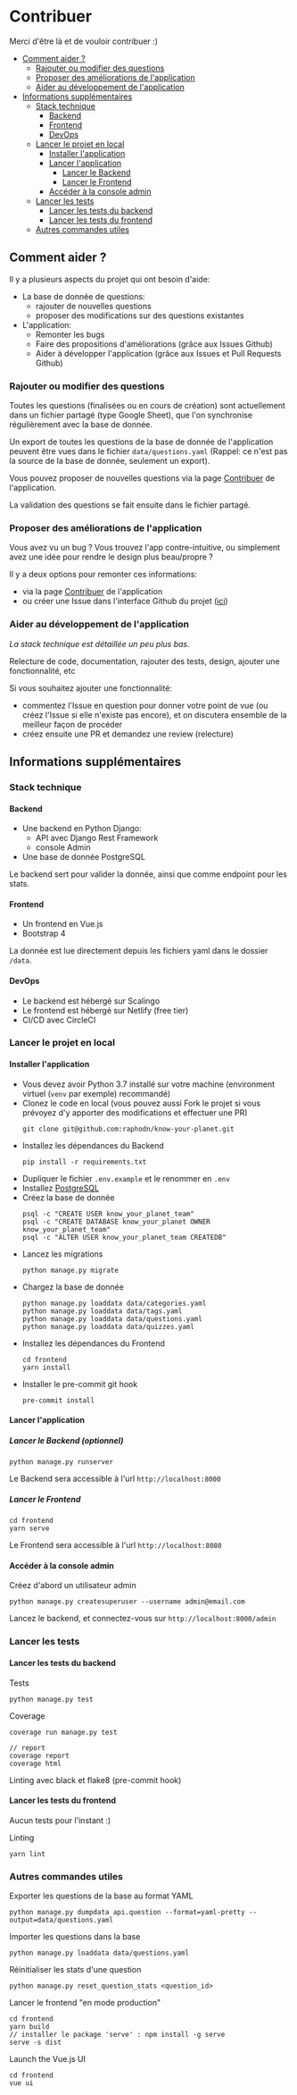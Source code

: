 # Contribuer

Merci d'être là et de vouloir contribuer :)

<!-- START doctoc generated TOC please keep comment here to allow auto update -->
<!-- DON'T EDIT THIS SECTION, INSTEAD RE-RUN doctoc TO UPDATE -->


- [Comment aider ?](#comment-aider-)
  - [Rajouter ou modifier des questions](#rajouter-ou-modifier-des-questions)
  - [Proposer des améliorations de l'application](#proposer-des-am%C3%A9liorations-de-lapplication)
  - [Aider au développement de l'application](#aider-au-d%C3%A9veloppement-de-lapplication)
- [Informations supplémentaires](#informations-suppl%C3%A9mentaires)
  - [Stack technique](#stack-technique)
    - [Backend](#backend)
    - [Frontend](#frontend)
    - [DevOps](#devops)
  - [Lancer le projet en local](#lancer-le-projet-en-local)
    - [Installer l'application](#installer-lapplication)
    - [Lancer l'application](#lancer-lapplication)
      - [Lancer le Backend](#lancer-le-backend)
      - [Lancer le Frontend](#lancer-le-frontend)
    - [Accéder à la console admin](#acc%C3%A9der-%C3%A0-la-console-admin)
  - [Lancer les tests](#lancer-les-tests)
    - [Lancer les tests du backend](#lancer-les-tests-du-backend)
    - [Lancer les tests du frontend](#lancer-les-tests-du-frontend)
  - [Autres commandes utiles](#autres-commandes-utiles)

<!-- END doctoc generated TOC please keep comment here to allow auto update -->

## Comment aider ?

Il y a plusieurs aspects du projet qui ont besoin d'aide:

- La base de donnée de questions:
    - rajouter de nouvelles questions
    - proposer des modifications sur des questions existantes
- L'application:
    - Remonter les bugs
    - Faire des propositions d'améliorations (grâce aux Issues Github)
    - Aider à développer l'application (grâce aux Issues et Pull Requests Github)

### Rajouter ou modifier des questions

Toutes les questions (finalisées ou en cours de création) sont actuellement dans un fichier partagé (type Google Sheet), que l'on synchronise régulièrement avec la base de donnée.

Un export de toutes les questions de la base de donnée de l'application peuvent être vues dans le fichier `data/questions.yaml` (Rappel: ce n'est pas la source de la base de donnée, seulement un export).

Vous pouvez proposer de nouvelles questions via la page [Contribuer](https://quizanthropocene.fr/contribuer) de l'application.

La validation des questions se fait ensuite dans le fichier partagé.

### Proposer des améliorations de l'application

Vous avez vu un bug ? Vous trouvez l'app contre-intuitive, ou simplement avez une idée pour rendre le design plus beau/propre ?

Il y a deux options pour remonter ces informations:
- via la page [Contribuer](https://quizanthropocene.fr/contribuer) de l'application
- ou créer une Issue dans l'interface Github du projet ([ici](https://github.com/raphodn/know-your-planet/issues))

### Aider au développement de l'application

_La stack technique est détaillée un peu plus bas._

Relecture de code, documentation, rajouter des tests, design, ajouter une fonctionnalité, etc

Si vous souhaitez ajouter une fonctionnalité:
- commentez l'Issue en question pour donner votre point de vue (ou créez l'Issue si elle n'existe pas encore), et on discutera ensemble de la meilleur façon de procéder
- créez ensuite une PR et demandez une review (relecture)

## Informations supplémentaires

### Stack technique

#### Backend

- Une backend en Python Django:
  - API avec Django Rest Framework
  - console Admin
- Une base de donnée PostgreSQL

Le backend sert pour valider la donnée, ainsi que comme endpoint pour les stats.

#### Frontend

- Un frontend en Vue.js
- Bootstrap 4

La donnée est lue directement depuis les fichiers yaml dans le dossier `/data`.

#### DevOps

- Le backend est hébergé sur Scalingo
- Le frontend est hébergé sur Netlify (free tier)
- CI/CD avec CircleCI

### Lancer le projet en local

#### Installer l'application

- Vous devez avoir Python 3.7 installé sur votre machine (environment virtuel (`venv` par exemple) recommandé)
- Clonez le code en local (vous pouvez aussi Fork le projet si vous prévoyez d'y apporter des modifications et effectuer une PR)
    ```
    git clone git@github.com:raphodn/know-your-planet.git
    ```
- Installez les dépendances du Backend
    ```
    pip install -r requirements.txt
    ```
- Dupliquer le fichier `.env.example` et le renommer en `.env`
- Installez [PostgreSQL](https://www.postgresql.org)
- Créez la base de donnée
    ```
    psql -c "CREATE USER know_your_planet_team"
    psql -c "CREATE DATABASE know_your_planet OWNER know_your_planet_team"
    psql -c "ALTER USER know_your_planet_team CREATEDB"
    ```
- Lancez les migrations
    ```
    python manage.py migrate
    ```
- Chargez la base de donnée
    ```
    python manage.py loaddata data/categories.yaml
    python manage.py loaddata data/tags.yaml
    python manage.py loaddata data/questions.yaml
    python manage.py loaddata data/quizzes.yaml
    ```
- Installez les dépendances du Frontend
    ```
    cd frontend
    yarn install
    ```
- Installer le pre-commit git hook
    ```
    pre-commit install
    ```

#### Lancer l'application

##### Lancer le Backend (optionnel)

```
python manage.py runserver
```

Le Backend sera accessible à l'url `http://localhost:8000`

##### Lancer le Frontend

```
cd frontend
yarn serve
```

Le Frontend sera accessible à l'url `http://localhost:8080`

#### Accéder à la console admin

Créez d'abord un utilisateur admin
```
python manage.py createsuperuser --username admin@email.com
```

Lancez le backend, et connectez-vous sur `http://localhost:8000/admin`

### Lancer les tests

#### Lancer les tests du backend

Tests
```
python manage.py test
```

Coverage
```
coverage run manage.py test

// report
coverage report
coverage html
```

Linting avec black et flake8 (pre-commit hook)

#### Lancer les tests du frontend

Aucun tests pour l'instant :)

Linting
```
yarn lint
```

### Autres commandes utiles

Exporter les questions de la base au format YAML
```
python manage.py dumpdata api.question --format=yaml-pretty --output=data/questions.yaml
```

Importer les questions dans la base
```
python manage.py loaddata data/questions.yaml
```

Réinitialiser les stats d'une question
```
python manage.py reset_question_stats <question_id>
```

Lancer le frontend "en mode production"
```
cd frontend
yarn build
// installer le package 'serve' : npm install -g serve
serve -s dist
```

Launch the Vue.js UI
```
cd frontend
vue ui
```

